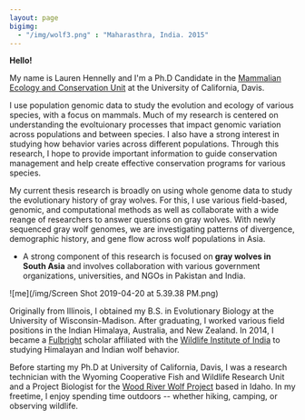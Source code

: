 ```yaml
---
layout: page
bigimg:
  - "/img/wolf3.png" : "Maharasthra, India. 2015"
---
```

**Hello!**

My name is Lauren Hennelly and I'm a Ph.D Candidate in the [Mammalian Ecology and Conservation Unit](https://mecu.ucdavis.edu/) at the University of California, Davis.

I use population genomic data to study the evolution and ecology of various species, with a focus on mammals. Much of my research is centered on understanding the evoltuionary processes that impact genomic variation across populations and between species. I also have a strong interest in studying how behavior varies across different populations. Through this research, I hope to provide important information to guide conservation management and help create effective conservation programs for various species.

My current thesis research is broadly on using whole genome data to study the evolutionary history of gray wolves. For this, I use various field-based, genomic, and computational methods as well as collaborate with a wide reange of researchers to answer questions on gray wolves. With newly sequenced gray wolf genomes, we are investigating patterns of divergence, demographic history, and gene flow across wolf populations in Asia. 

- A strong component of this research is focused on **gray wolves in South Asia** and involves collaboration with various government organizations, universities, and NGOs in Pakistan and India.

![me](/img/Screen Shot 2019-04-20 at 5.39.38 PM.png)

Originally from Illinois, I obtained my B.S. in Evolutionary Biology at the University of Wisconsin-Madison. After graduating, I worked various field positions in the Indian Himalaya, Australia, and New Zealand. In 2014, I became a [Fulbright](https://us.fulbrightonline.org/) scholar affiliated with the [Wildlife Institute of India](http://www.wii.gov.in) to studying Himalayan and Indian wolf behavior. 

Before starting my Ph.D at University of California, Davis, I was a research technician with the Wyoming Cooperative Fish and Wildlife Research Unit and a Project Biologist for the [Wood River Wolf Project](https://www.woodriverwolfproject.org/) based in Idaho. In my freetime, I enjoy spending time outdoors -- whether hiking, camping, or observing wildlife.

